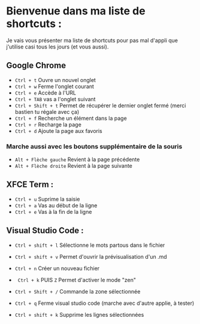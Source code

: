 # Bienvenue dans ma liste de shortcuts :

Je vais vous présenter ma liste de shortcuts pour pas mal d'appli que j'utilise casi tous les jours (et vous aussi).

## Google Chrome

- `Ctrl + t` Ouvre un nouvel onglet
- `Ctrl + w` Ferme l'onglet courant
- `Ctrl + e` Accède à l'URL
- `Ctrl + TAB` vas a l'onglet suivant
- `Ctrl + Shift + t` Permet de récupérer le dernier onglet fermé (merci bastien tu régale avec ça)
- `Ctrl + f` Recherche un élément dans la page
- `Ctrl + r` Recharge la page
- `Ctrl + d` Ajoute la page aux favoris
### Marche aussi avec les boutons supplémentaire de la souris
- `Alt + Flèche gauche` Revient à la page précédente
- `Alt + Flèche droite` Revient à la page suivante

## XFCE Term :
- `Ctrl + u` Suprime la saisie
- `Ctrl + a` Vas au début de la ligne
- `Ctrl + e` Vas à la fin de la ligne


## Visual Studio Code :

- `Ctrl + shift + l` Sélectionne le mots partous dans le fichier

-  `Ctrl + shift + v` Permet d'ouvrir la prévisualisation d'un .md
- `Ctrl + n` Créer un nouveau fichier

-  ` Ctrl + k` PUIS `Z` Permet d'activer le mode "zen"

- `Ctrl + Shift + /` Commande la zone sélectionnée

- `Ctrl + q` Ferme visual studio code (marche avec d'autre applie, à tester)

- `Ctrl + shift + k` Supprime les lignes sélectionnées


